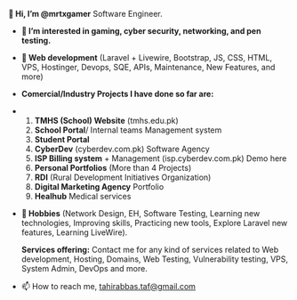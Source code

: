 **👋 Hi, I’m @mrtxgamer** Software Engineer.
- **👀 I’m interested in gaming, cyber security, networking, and pen testing.**
- **🌱 Web development** (Laravel + Livewire, Bootstrap, JS, CSS, HTML, VPS, Hostinger, Devops, SQE, APIs, Maintenance, New Features, and more)

- **Comercial/Industry Projects I have done so far are:**
- 1. **TMHS (School) Website** (tmhs.edu.pk)
  2. **School Portal**/ Internal teams Management system
  3. **Student Portal**  
  4. **CyberDev** (cyberdev.com.pk) Software Agency
  5. **ISP Billing system** + Management (isp.cyberdev.com.pk) Demo here
  6. **Personal Portfolios** (More than 4 Projects) 
  7. **RDI** (Rural Development Initiatives Organization)
  8. **Digital Marketing Agency** Portfolio
  9.  **Healhub** Medical services

- **👀 Hobbies** (Network Design, EH, Software Testing, Learning new technologies, Improving skills, Practicing new tools, Explore Laravel new features, Learning LiveWire).

  
    **Services offering:**
  Contact me for any kind of services related to Web development, Hosting, Domains, Web Testing, Vulnerability testing, VPS, System Admin, DevOps and more.
- 📫 How to reach me, tahirabbas.taf@gmail.com




  
<!---
mrtx99/mrtx99 is a ✨ special ✨ repository because its `README.md` (this file) appears on your GitHub profile.
You can click the Preview link to take a look at your changes.
--->
